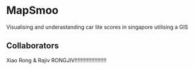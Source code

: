 # MapSmoo
 Visualising and underastanding car lite scores in singapore utilising a GIS

## Collaborators 
Xiao Rong & Rajiv RONGJIV!!!!!!!!!!!!!!!!!!!!!